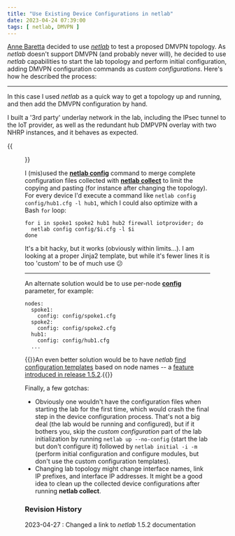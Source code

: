 ```yaml
---
title: "Use Existing Device Configurations in netlab"
date: 2023-04-24 07:39:00
tags: [ netlab, DMVPN ]
---
```

[Anne Baretta](https://www.ipspace.net/kb/NetAutJourney/index.html) decided to use _[netlab](https://netlab.tools/)_ to test a proposed DMVPN topology. As _netlab_ doesn't support DMVPN (and probably never will), he decided to use _netlab_ capabilities to start the lab topology and perform initial configuration, adding DMVPN configuration commands as _custom configurations_. Here's how he described the process:

---

In this case I used _netlab_ as a quick way to get a topology up and running, and then add the DMVPN configuration by hand.
<!--more-->
I built a '3rd party' underlay network in the lab, including the IPsec tunnel to the IoT provider, as well as the redundant hub DMPVPN overlay with two NHRP instances, and it behaves as expected. 

{{<figure src="/2023/04/dmvpn-netlab.png">}}

I (mis)used the **[netlab config](https://netlab.tools/netlab/config/)** command to merge complete configuration files collected with **[netlab collect](https://netlab.tools/netlab/collect/)** to limit the copying and pasting (for instance after changing the topology). For every device I'd execute a command like `netlab config config/hub1.cfg -l hub1`, which I could also optimize with a Bash `for` loop:

``` 
for i in spoke1 spoke2 hub1 hub2 firewall iotprovider; do
  netlab config config/$i.cfg -l $i
done
```

It's a bit hacky, but it works (obviously within limits...). I am looking at a proper Jinja2 template, but while it's fewer lines it is too 'custom' to be of much use 😕

---

An alternate solution would be to use per-node **[config](https://netlab.tools/groups/#custom-config)** parameter, for example:

```
nodes:
  spoke1:
    config: config/spoke1.cfg
  spoke2:
    config: config/spoke2.cfg
  hub1:
    config: config/hub1.cfg
  ...
```

{{<note info>}}An even better solution would be to have _netlab_ [find configuration templates](https://netlab.tools/dev/config/deploy/#finding-custom-configuration-templates) based on node names -- a [feature introduced in release 1.5.2](https://netlab.tools/dev/config/deploy/#finding-custom-configuration-templates).{{</note>}}

Finally, a few gotchas:

* Obviously one wouldn't have the configuration files when starting the lab for the first time, which would crash the final step in the device configuration process. That's not a big deal (the lab would be running and configured), but if it bothers you, skip the _custom configuration_ part of the lab initialization by running `netlab up --no-config` (start the lab but don't configure it) followed by `netlab initial -i -m` (perform initial configuration and configure modules, but don't use the custom configuration templates).
* Changing lab topology might change interface names, link IP prefixes, and interface IP addresses. It might be a good idea to clean up the collected device configurations after running **netlab collect**.

### Revision History

2023-04-27
: Changed a link to _netlab_ 1.5.2 documentation
